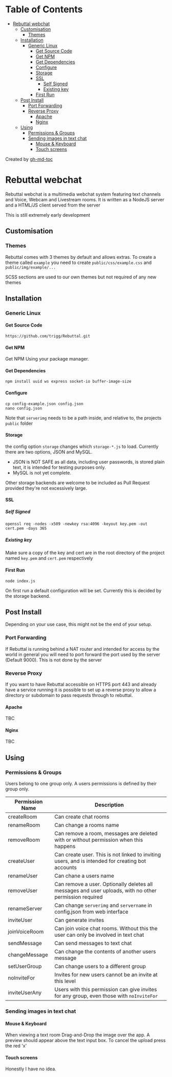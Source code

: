 Table of Contents
=================

   * [Rebuttal webchat](#rebuttal-webchat)
      * [Customisation](#customisation)
         * [Themes](#themes)
      * [Installation](#installation)
         * [Generic Linux](#generic-linux)
            * [Get Source Code](#get-source-code)
            * [Get NPM](#get-npm)
            * [Get Dependencies](#get-dependencies)
            * [Configure](#configure)
            * [Storage](#storage)
            * [SSL](#ssl)
               * [Self Signed](#self-signed)
               * [Existing key](#existing-key)
            * [First Run](#first-run)
      * [Post Install](#post-install)
         * [Port Forwarding](#port-forwarding)
         * [Reverse Proxy](#reverse-proxy)
            * [Apache](#apache)
            * [Nginx](#nginx)
      * [Using](#using)
         * [Permissions &amp; Groups](#permissions--groups)
         * [Sending images in text chat](#sending-images-in-text-chat)
            * [Mouse &amp; Keyboard](#mouse--keyboard)
            * [Touch screens](#touch-screens)

Created by [gh-md-toc](https://github.com/ekalinin/github-markdown-toc)

# Rebuttal webchat

Rebuttal webchat is a multimedia webchat system featuring text channels and Voice, Webcam and Livestream rooms. It is written as a NodeJS server and a HTML/JS client served from the server

This is still extremely early development

## Customisation

### Themes

Rebuttal comes with 3 themes by default and allows extras. To create a theme called `example` you need to create `public/css/example.css` and `public/img/example/...`

SCSS sections are used to our own themes but not required of any new themes

## Installation

### Generic Linux

#### Get Source Code

`https://github.com/trigg/Rebuttal.git`

#### Get NPM

Get NPM Using your package manager. 

#### Get Dependencies

`npm install uuid ws express socket-io buffer-image-size`

#### Configure

```
cp config-example.json config.json
nano config.json
```

Note that `serverimg` needs to be a path inside, and relative to, the projects `public` folder

#### Storage

the config option `storage` changes which `storage-*.js` to load. Currently there are two options, JSON and MySQL. 

- JSON is NOT SAFE as all data, including user passwords, is stored plain text, it is intended for testing purposes only.
- MySQL is not yet complete.

Other storage backends are welcome to be included as Pull Request provided they're not excessively large.

#### SSL

##### Self Signed

```
openssl req -nodes -x509 -newkey rsa:4096 -keyout key.pem -out cert.pem -days 365
```

##### Existing key

Make sure a copy of the key and cert are in the root directory of the project named `key.pem` and `cert.pem` respectively

#### First Run

`node index.js`

On first run a default configuration will be set. Currently this is decided by the storage backend.

## Post Install

Depending on your use case, this might not be the end of your setup.

### Port Forwarding

If Rebuttal is running behind a NAT router and intended for access by the world in general you will need to port forward the port used by the server (Default 9000). This is not done by the server

### Reverse Proxy

If you want to have Rebuttal accessible on HTTPS port 443 and already have a service running it is possible to set up a reverse proxy to allow a directory or subdomain to pass requests through to rebuttal.

#### Apache

TBC

#### Nginx

TBC

## Using

### Permissions & Groups

Users belong to one group only. A users permissions is defined by their group only.


| Permission Name | Description         |
| --------------- | ------------------- |
| createRoom      | Can create chat rooms |
| renameRoom      | Can change a rooms name |
| removeRoom      | Can remove a room, messages are deleted with or without permission when this happens |
| createUser      | Can create user. This is not linked to inviting users, and is intended for creating bot accounts |
| renameUser      | Can chane a users name |
| removeUser      | Can remove a user. Optionally deletes all messages and user uploads, with no other permission required |
| renameServer    | Can change `serverimg` and `servername` in config.json from web interface |
| inviteUser      | Can generate invites |
| joinVoiceRoom   | Can join voice chat rooms. Without this the user can only be involved in text chat |
| sendMessage     | Can send messages to text chat |
| changeMessage   | Can change the contents of another users message |
| setUserGroup    | Can change users to a different group |
| noInviteFor     | Invites for new users cannot be an invite at this level |
| inviteUserAny   | Users with this permission can give invites for any group, even those with `noInviteFor` |

### Sending images in text chat


#### Mouse & Keyboard

When viewing a text room Drag-and-Drop the image over the app. A preview should appear above the text input box. To cancel the upload press the red 'x'

#### Touch screens

Honestly I have no idea.




